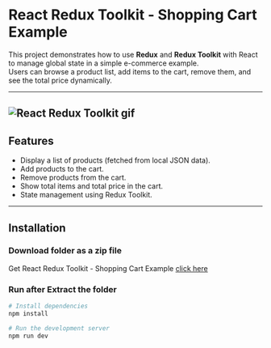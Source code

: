 # React Redux Toolkit - Shopping Cart Example

This project demonstrates how to use **Redux** and **Redux Toolkit** with React to manage global state in a simple e-commerce example.  
Users can browse a product list, add items to the cart, remove them, and see the total price dynamically.

---
![React Redux Toolkit gif](https://i.postimg.cc/zvnnFHDj/React-Redux-Toolkit-Shopping-Cart-Example-ezgif-com-video-to-gif-converter.gif)
---

## Features
- Display a list of products (fetched from local JSON data).
- Add products to the cart.
- Remove products from the cart.
- Show total items and total price in the cart.
- State management using Redux Toolkit.

---

## Installation
### Download folder as a zip file
Get React Redux Toolkit - Shopping Cart Example [click here](https://download-directory.github.io/?url=https%3A%2F%2Fgithub.com%2Fmahmoud-abu-attiya%2FReact.js-Learning-Playground%2Ftree%2Fmain%2Fredux-toolkit-cart)

### Run after Extract the folder

```bash
# Install dependencies
npm install

# Run the development server
npm run dev
